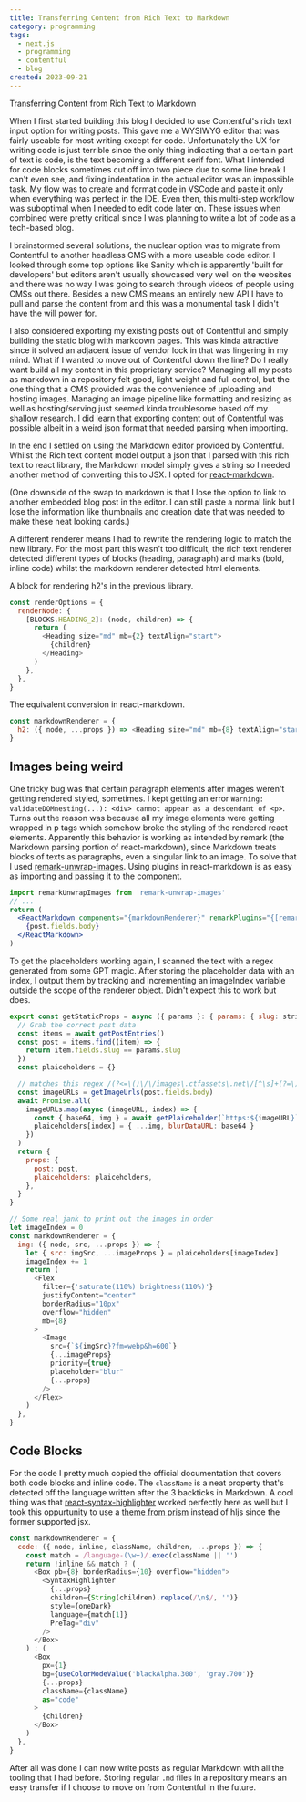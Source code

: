 ```yaml
---
title: Transferring Content from Rich Text to Markdown
category: programming
tags: 
  - next.js
  - programming
  - contentful
  - blog
created: 2023-09-21
---
```


Transferring Content from Rich Text to Markdown

When I first started building this blog I decided to use Contentful's rich text input option for writing posts. This gave me a WYSIWYG editor that was fairly useable for most writing except for code. Unfortunately the UX for writing code is just terrible since the only thing indicating that a certain part of text is code, is the text becoming a different serif font. What I intended for code blocks sometimes cut off into two piece due to some line break I can't even see, and fixing indentation in the actual editor was an impossible task. My flow was to create and format code in VSCode and paste it only when everything was perfect in the IDE. Even then, this multi-step workflow was suboptimal when I needed to edit code later on. These issues when combined were pretty critical since I was planning to write a lot of code as a tech-based blog.

I brainstormed several solutions, the nuclear option was to migrate from Contentful to another headless CMS with a more useable code editor. I looked through some top options like Sanity which is apparently 'built for developers' but editors aren't usually showcased very well on the websites and there was no way I was going to search through videos of people using CMSs out there. Besides a new CMS means an entirely new API I have to pull and parse the content from and this was a monumental task I didn't have the will power for.

I also considered exporting my existing posts out of Contentful and simply building the static blog with markdown pages. This was kinda attractive since it solved an adjacent issue of vendor lock in that was lingering in my mind. What if I wanted to move out of Contentful down the line? Do I really want build all my content in this proprietary service? Managing all my posts as markdown in a repository felt good, light weight and full control, but the one thing that a CMS provided was the convenience of uploading and hosting images. Managing an image pipeline like formatting and resizing as well as hosting/serving just seemed kinda troublesome based off my shallow research.
I did learn that exporting content out of Contentful was possible albeit in a weird json format that needed parsing when importing.

In the end I settled on using the Markdown editor provided by Contentful. Whilst the Rich text content model output a json that I parsed with this rich text to react library, the Markdown model simply gives a string so I needed another method of converting this to JSX. I opted for [react-markdown](https://www.npmjs.com/package/react-markdown).

(One downside of the swap to markdown is that I lose the option to link to another embedded blog post in the editor. I can still paste a normal link but I lose the information like thumbnails and creation date that was needed to make these neat looking cards.)

A different renderer means I had to rewrite the rendering logic to match the new library. For the most part this wasn't too difficult, the rich text renderer detected different types of blocks (heading, paragraph) and marks (bold, inline code) whilst the markdown renderer detected html elements.

A block for rendering h2's in the previous library.

```javascript
const renderOptions = {
  renderNode: {
    [BLOCKS.HEADING_2]: (node, children) => {
      return (
        <Heading size="md" mb={2} textAlign="start">
          {children}
        </Heading>
      )
    },
  },
}
```

The equivalent conversion in react-markdown.

```javascript
const markdownRenderer = {
  h2: ({ node, ...props }) => <Heading size="md" mb={8} textAlign="start" {...props} />,
}
```

## Images being weird

One tricky bug was that certain paragraph elements after images weren't getting rendered styled, sometimes. I kept getting an error `Warning: validateDOMnesting(...): <div> cannot appear as a descendant of <p>`. Turns out the reason was because all my image elements were getting wrapped in p tags which somehow broke the styling of the rendered react elements. Apparently this behavior is working as intended by remark (the Markdown parsing portion of react-markdown), since Markdown treats blocks of texts as paragraphs, even a singular link to an image. To solve that I used [remark-unwrap-images](https://www.npmjs.com/package/remark-unwrap-images). Using plugins in react-markdown is as easy as importing and passing it to the component.

```jsx
import remarkUnwrapImages from 'remark-unwrap-images'
// ...
return (
  <ReactMarkdown components="{markdownRenderer}" remarkPlugins="{[remarkUnwrapImages]}" skipHtml>
    {post.fields.body}
  </ReactMarkdown>
)
```

To get the placeholders working again, I scanned the text with a regex generated from some GPT magic. After storing the placeholder data with an index, I output them by tracking and incrementing an imageIndex variable outside the scope of the renderer object. Didn't expect this to work but does.

```javascript
export const getStaticProps = async ({ params }: { params: { slug: string } }) => {
  // Grab the correct post data
  const items = await getPostEntries()
  const post = items.find((item) => {
    return item.fields.slug == params.slug
  })
  const plaiceholders = {}

  // matches this regex /(?<=\()\/\/images\.ctfassets\.net\/[^\s]+(?=\))/g
  const imageURLs = getImageUrls(post.fields.body)
  await Promise.all(
    imageURLs.map(async (imageURL, index) => {
      const { base64, img } = await getPlaiceholder(`https:${imageURL}`)
      plaiceholders[index] = { ...img, blurDataURL: base64 }
    })
  )
  return {
    props: {
      post: post,
      plaiceholders: plaiceholders,
    },
  }
}

// Some real jank to print out the images in order
let imageIndex = 0
const markdownRenderer = {
  img: ({ node, src, ...props }) => {
    let { src: imgSrc, ...imageProps } = plaiceholders[imageIndex]
    imageIndex += 1
    return (
      <Flex
        filter={'saturate(110%) brightness(110%)'}
        justifyContent="center"
        borderRadius="10px"
        overflow="hidden"
        mb={8}
      >
        <Image
          src={`${imgSrc}?fm=webp&h=600`}
          {...imageProps}
          priority={true}
          placeholder="blur"
          {...props}
        />
      </Flex>
    )
  },
}
```

## Code Blocks

For the code I pretty much copied the official documentation that covers both code blocks and inline code. The `className` is a neat property that's detected off the language written after the 3 backticks in Markdown. A cool thing was that [react-syntax-highlighter](https://github.com/react-syntax-highlighter/react-syntax-highlighter) worked perfectly here as well but I took this oppurtunity to use a [theme from prism](https://github.com/react-syntax-highlighter/react-syntax-highlighter/blob/master/AVAILABLE_STYLES_PRISM.MD) instead of hljs since the former supported jsx.

```javascript
const markdownRenderer = {
  code: ({ node, inline, className, children, ...props }) => {
    const match = /language-(\w+)/.exec(className || '')
    return !inline && match ? (
      <Box pb={8} borderRadius={10} overflow="hidden">
        <SyntaxHighlighter
          {...props}
          children={String(children).replace(/\n$/, '')}
          style={oneDark}
          language={match[1]}
          PreTag="div"
        />
      </Box>
    ) : (
      <Box
        px={1}
        bg={useColorModeValue('blackAlpha.300', 'gray.700')}
        {...props}
        className={className}
        as="code"
      >
        {children}
      </Box>
    )
  },
}
```

After all was done I can now write posts as regular Markdown with all the tooling that I had before. Storing regular `.md` files in a repository means an easy transfer if I choose to move on from Contentful in the future.
